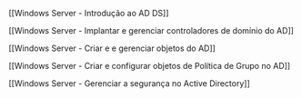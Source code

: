 [[Windows Server - Introdução ao AD DS]]

[[Windows Server - Implantar e gerenciar controladores de domínio do AD]]

[[Windows Server - Criar e e gerenciar objetos do AD]]

[[Windows Server  - Criar e configurar objetos de Política de Grupo no AD]]

[[Windows Server - Gerenciar a segurança no Active Directory]]
